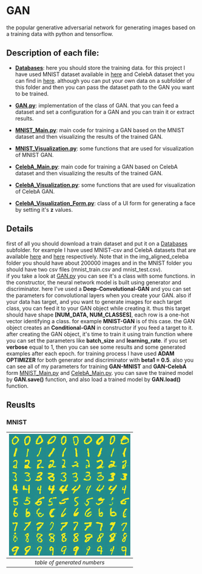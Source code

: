 # GAN
the popular generative adversarial network for generating images based on a training data with python and tensorflow.

## Description of each file:

* [**Databases**](Databases/): here you should store the training data. for this project I have used MNIST dataset available in [here](http://makeyourownneuralnetwork.blogspot.nl/2015/03/the-mnist-dataset-of-handwitten-digits.html) and CelebA dataset thet you can find in [here](http://mmlab.ie.cuhk.edu.hk/projects/CelebA.html). although you can put your own data on a subfolder of this folder and then you can pass the dataset path to the GAN you want to be trained.

* [**GAN.py**](GAN.py): implementation of the class of GAN. that you can feed a dataset and set a configuration for a GAN and you can train it or extract results.

* [**MNIST_Main.py**](MNIST_Main.py): main code for training a GAN based on the MNIST dataset and then visualizing the results of the trained GAN.

* [**MNIST_Visualization.py**](MNIST_Visualization.py): some functions that are used for visualization of MNIST GAN.

* [**CelebA_Main.py**](CelebA_Main.py): main code for training a GAN based on CelebA dataset and then visualizing the results of the trained GAN.

* [**CelebA_Visualization.py**](CelebA_Visualization.py): some functions that are used for visualization of CelebA GAN.

* [**CelebA_Visualization_Form.py**](CelebA_Visualization_Form.py): class of a UI form for generating a face by setting it's **z** values.

## Details

first of all you should download a train dataset and put it on a [Databases](Databases/) subfolder. for example I have used MNIST-csv and CelebA datasets that are available [here](http://makeyourownneuralnetwork.blogspot.nl/2015/03/the-mnist-dataset-of-handwitten-digits.html) and [here](http://mmlab.ie.cuhk.edu.hk/projects/CelebA.html) respectively. Note that in the img_aligned_celeba folder you should have about 200000 images and in the MNIST folder you should have two csv files (mnist_train.csv and mnist_test.csv).
<br>
if you take a look at [GAN.py](GAN.py) you can see it's a class with some functions. in the constructor, the neural network model is built using generator and discriminator. here I've used a **Deep-Convolutional-GAN** and you can set the parameters for convolutional layers when you create your GAN. also if your data has target, and you want to generate images for each target class, you can feed it to your GAN object while creating it. thus this target should have shape **[NUM_DATA, NUM_CLASSES]**, each row is a one-hot vector identifying a class. for example **MNIST-GAN** is of this case. the GAN object creates an **Conditional-GAN** in constructor if you feed a target to it.
<br>
after creating the GAN object, it's time to train it using train function where you can set the parameters like **batch_size** and **learning_rate**. if you set **verbose** equal to 1, then you can see some results and some generated examples after each epoch. for training process I have used **ADAM OPTIMIZER** for both generator and discriminator with **beta1 = 0.5**. also you can see all of my parameters for training **GAN-MNIST** and **GAN-CelebA** form [MNIST_Main.py](MNIST_Main.py) and [CelebA_Main.py](CelebA_Main.py).
you can save the trained model by **GAN.save()** function, and also load a trained model by **GAN.load()** function. 
<br>

## Reuslts

### MNIST

| ![space-1.jpg](MNIST_Results/generated_numbers_table.png) | 
|:--:| 
| *table of generated numbers* |
